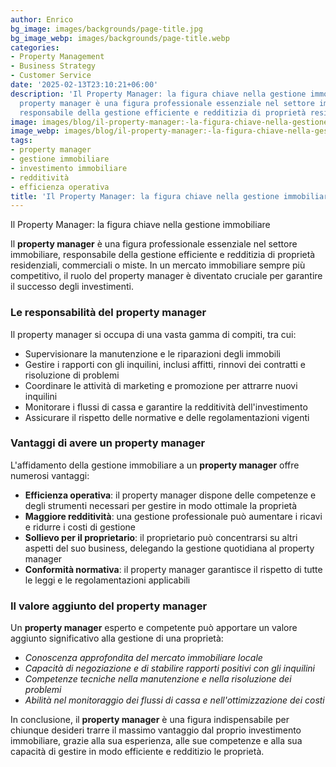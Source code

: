 ```yaml
---
author: Enrico
bg_image: images/backgrounds/page-title.jpg
bg_image_webp: images/backgrounds/page-title.webp
categories:
- Property Management
- Business Strategy
- Customer Service
date: '2025-02-13T23:10:21+06:00'
description: 'Il Property Manager: la figura chiave nella gestione immobiliare Il
  property manager è una figura professionale essenziale nel settore immobiliare,
  responsabile della gestione efficiente e redditizia di proprietà residenziali, commerciali...'
image: images/blog/il-property-manager:-la-figura-chiave-nella-gestione-immobiliare.jpg
image_webp: images/blog/il-property-manager:-la-figura-chiave-nella-gestione-immobiliare.webp
tags:
- property manager
- gestione immobiliare
- investimento immobiliare
- redditività
- efficienza operativa
title: 'Il Property Manager: la figura chiave nella gestione immobiliare'
---
```


Il Property Manager: la figura chiave nella gestione immobiliare

Il **property manager** è una figura professionale essenziale nel settore immobiliare, responsabile della gestione efficiente e redditizia di proprietà residenziali, commerciali o miste. In un mercato immobiliare sempre più competitivo, il ruolo del property manager è diventato cruciale per garantire il successo degli investimenti.


### Le responsabilità del property manager


Il property manager si occupa di una vasta gamma di compiti, tra cui:
- Supervisionare la manutenzione e le riparazioni degli immobili
- Gestire i rapporti con gli inquilini, inclusi affitti, rinnovi dei contratti e risoluzione di problemi
- Coordinare le attività di marketing e promozione per attrarre nuovi inquilini
- Monitorare i flussi di cassa e garantire la redditività dell'investimento
- Assicurare il rispetto delle normative e delle regolamentazioni vigenti


### Vantaggi di avere un property manager


L'affidamento della gestione immobiliare a un **property manager** offre numerosi vantaggi:
- **Efficienza operativa**: il property manager dispone delle competenze e degli strumenti necessari per gestire in modo ottimale la proprietà
- **Maggiore redditività**: una gestione professionale può aumentare i ricavi e ridurre i costi di gestione
- **Sollievo per il proprietario**: il proprietario può concentrarsi su altri aspetti del suo business, delegando la gestione quotidiana al property manager
- **Conformità normativa**: il property manager garantisce il rispetto di tutte le leggi e le regolamentazioni applicabili


### Il valore aggiunto del property manager


Un **property manager** esperto e competente può apportare un valore aggiunto significativo alla gestione di una proprietà:
- *Conoscenza approfondita del mercato immobiliare locale*
- *Capacità di negoziazione e di stabilire rapporti positivi con gli inquilini*
- *Competenze tecniche nella manutenzione e nella risoluzione dei problemi*
- *Abilità nel monitoraggio dei flussi di cassa e nell'ottimizzazione dei costi*

In conclusione, il **property manager** è una figura indispensabile per chiunque desideri trarre il massimo vantaggio dal proprio investimento immobiliare, grazie alla sua esperienza, alle sue competenze e alla sua capacità di gestire in modo efficiente e redditizio le proprietà.